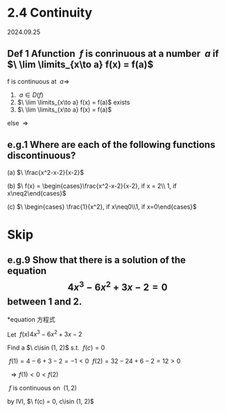 # 2.4 Continuity

2024.09.25

## Def 1 Afunction $\ f$ is conrinuous at a number $\ a$ if $\ \lim \limits_{x\to a} f(x) = f(a)$

f is continuous at $\ a \Rightarrow$

1. $\ a \in D(f)$
2. $\ \lim \limits_{x\to a} f(x) = f(a)$ exists
3. $\ \lim \limits_{x\to a} f(x) = f(a)$

else $\ \Rightarrow$

## e.g.1 Where are each of the following functions discontinuous?

(a) $\ \frac{x^2-x-2}{x-2}$

(b) $\ f(x) = \begin{cases}\frac{x^2-x-2}{x-2}, if x = 2\\ 1, if x\neq2\end{cases}$

(c) $\ \begin{cases} \frac{1}{x^2}, if x\neq0\\1, if x=0\end{cases}$

# Skip

## e.g.9 Show that there is a solution of the equation $$\ 4x^3 -6x^2+3x-2=0$$between 1 and 2.

*equation 方程式

Let $\ f(x) 4x^3-6x^2+3x-2$

Find a $\ c\isin (1, 2)$ s.t. $\ f(c)=0$

$\ f(1) = 4-6+3-2 = -1 < 0$
$\ f(2) = 32-24+6-2 = 12 > 0$

$\ \Rightarrow f(1) < 0 < f(2)$

$\ f$ is continuous on $\ (1, 2)$

by IVI, $\ f(c) = 0, c\isin (1, 2)$